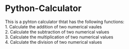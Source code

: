  <h1>Python-Calculator</h1>
This is a pyhton calculator thtat has the following functions:<br />
1. Calculate the addition of two numerical vaules<br />
2. Calculate the subtraction of two numerical values <br />
3. Calculate the multiplication of two numerical values <br />
4. Calculate the division of two numerical values <br />
